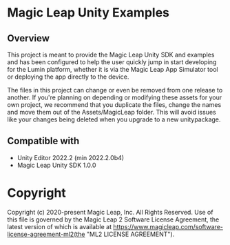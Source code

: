 # Magic Leap Unity Examples

## Overview
This project is meant to provide the Magic Leap Unity SDK and examples and has been configured to help the user quickly jump in start developing for the Lumin platform, whether it is via the Magic Leap App Simulator tool or deploying the app directly to the device.

The files in this project can change or even be removed from one release to another. If you're planning on depending or modifying these assets for your own project, we recommend that you duplicate the files, change the names and move them out of the Assets/MagicLeap folder. This will avoid issues like your changes being deleted when you upgrade to a new unitypackage.

## Compatible with
- Unity Editor 2022.2 (min 2022.2.0b4)
- Magic Leap Unity SDK 1.0.0

# Copyright
Copyright (c) 2020-present Magic Leap, Inc. All Rights Reserved.
Use of this file is governed by the Magic Leap 2 Software License Agreement, the latest version of which is available at https://www.magicleap.com/software-license-agreement-ml2(the "ML2 LICENSE AGREEMENT").
